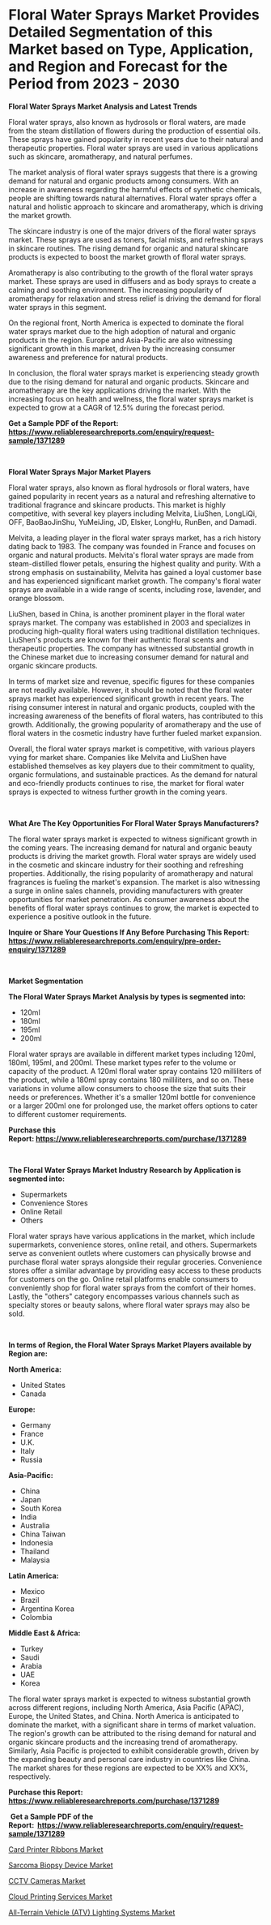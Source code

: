 <p><h1>Floral Water Sprays Market Provides Detailed Segmentation of this Market based on Type, Application, and Region and Forecast for the Period from 2023 - 2030</h1></p><p><strong>Floral Water Sprays Market Analysis and Latest Trends</strong></p>
<p><p>Floral water sprays, also known as hydrosols or floral waters, are made from the steam distillation of flowers during the production of essential oils. These sprays have gained popularity in recent years due to their natural and therapeutic properties. Floral water sprays are used in various applications such as skincare, aromatherapy, and natural perfumes.</p><p>The market analysis of floral water sprays suggests that there is a growing demand for natural and organic products among consumers. With an increase in awareness regarding the harmful effects of synthetic chemicals, people are shifting towards natural alternatives. Floral water sprays offer a natural and holistic approach to skincare and aromatherapy, which is driving the market growth.</p><p>The skincare industry is one of the major drivers of the floral water sprays market. These sprays are used as toners, facial mists, and refreshing sprays in skincare routines. The rising demand for organic and natural skincare products is expected to boost the market growth of floral water sprays.</p><p>Aromatherapy is also contributing to the growth of the floral water sprays market. These sprays are used in diffusers and as body sprays to create a calming and soothing environment. The increasing popularity of aromatherapy for relaxation and stress relief is driving the demand for floral water sprays in this segment.</p><p>On the regional front, North America is expected to dominate the floral water sprays market due to the high adoption of natural and organic products in the region. Europe and Asia-Pacific are also witnessing significant growth in this market, driven by the increasing consumer awareness and preference for natural products.</p><p>In conclusion, the floral water sprays market is experiencing steady growth due to the rising demand for natural and organic products. Skincare and aromatherapy are the key applications driving the market. With the increasing focus on health and wellness, the floral water sprays market is expected to grow at a CAGR of 12.5% during the forecast period.</p></p>
<p><strong>Get a Sample PDF of the Report:&nbsp; <a href="https://www.reliableresearchreports.com/enquiry/request-sample/1371289">https://www.reliableresearchreports.com/enquiry/request-sample/1371289</a></strong></p>
<p>&nbsp;</p>
<p><strong>Floral Water Sprays Major Market Players</strong></p>
<p><p>Floral water sprays, also known as floral hydrosols or floral waters, have gained popularity in recent years as a natural and refreshing alternative to traditional fragrance and skincare products. This market is highly competitive, with several key players including Melvita, LiuShen, LongLiQi, OFF, BaoBaoJinShu, YuMeiJing, JD, Elsker, LongHu, RunBen, and Damadi.</p><p>Melvita, a leading player in the floral water sprays market, has a rich history dating back to 1983. The company was founded in France and focuses on organic and natural products. Melvita's floral water sprays are made from steam-distilled flower petals, ensuring the highest quality and purity. With a strong emphasis on sustainability, Melvita has gained a loyal customer base and has experienced significant market growth. The company's floral water sprays are available in a wide range of scents, including rose, lavender, and orange blossom.</p><p>LiuShen, based in China, is another prominent player in the floral water sprays market. The company was established in 2003 and specializes in producing high-quality floral waters using traditional distillation techniques. LiuShen's products are known for their authentic floral scents and therapeutic properties. The company has witnessed substantial growth in the Chinese market due to increasing consumer demand for natural and organic skincare products.</p><p>In terms of market size and revenue, specific figures for these companies are not readily available. However, it should be noted that the floral water sprays market has experienced significant growth in recent years. The rising consumer interest in natural and organic products, coupled with the increasing awareness of the benefits of floral waters, has contributed to this growth. Additionally, the growing popularity of aromatherapy and the use of floral waters in the cosmetic industry have further fueled market expansion.</p><p>Overall, the floral water sprays market is competitive, with various players vying for market share. Companies like Melvita and LiuShen have established themselves as key players due to their commitment to quality, organic formulations, and sustainable practices. As the demand for natural and eco-friendly products continues to rise, the market for floral water sprays is expected to witness further growth in the coming years.</p></p>
<p>&nbsp;</p>
<p><strong>What Are The Key Opportunities For Floral Water Sprays Manufacturers?</strong></p>
<p><p>The floral water sprays market is expected to witness significant growth in the coming years. The increasing demand for natural and organic beauty products is driving the market growth. Floral water sprays are widely used in the cosmetic and skincare industry for their soothing and refreshing properties. Additionally, the rising popularity of aromatherapy and natural fragrances is fueling the market's expansion. The market is also witnessing a surge in online sales channels, providing manufacturers with greater opportunities for market penetration. As consumer awareness about the benefits of floral water sprays continues to grow, the market is expected to experience a positive outlook in the future.</p></p>
<p><strong>Inquire or Share Your Questions If Any Before Purchasing This Report: <a href="https://www.reliableresearchreports.com/enquiry/pre-order-enquiry/1371289">https://www.reliableresearchreports.com/enquiry/pre-order-enquiry/1371289</a></strong></p>
<p>&nbsp;</p>
<p><strong>Market Segmentation</strong></p>
<p><strong>The Floral Water Sprays Market Analysis by types is segmented into:</strong></p>
<p><ul><li>120ml</li><li>180ml</li><li>195ml</li><li>200ml</li></ul></p>
<p><p>Floral water sprays are available in different market types including 120ml, 180ml, 195ml, and 200ml. These market types refer to the volume or capacity of the product. A 120ml floral water spray contains 120 milliliters of the product, while a 180ml spray contains 180 milliliters, and so on. These variations in volume allow consumers to choose the size that suits their needs or preferences. Whether it's a smaller 120ml bottle for convenience or a larger 200ml one for prolonged use, the market offers options to cater to different customer requirements.</p></p>
<p><strong>Purchase this Report:&nbsp;<a href="https://www.reliableresearchreports.com/purchase/1371289">https://www.reliableresearchreports.com/purchase/1371289</a></strong></p>
<p>&nbsp;</p>
<p><strong>The Floral Water Sprays Market Industry Research by Application is segmented into:</strong></p>
<p><ul><li>Supermarkets</li><li>Convenience Stores</li><li>Online Retail</li><li>Others</li></ul></p>
<p><p>Floral water sprays have various applications in the market, which include supermarkets, convenience stores, online retail, and others. Supermarkets serve as convenient outlets where customers can physically browse and purchase floral water sprays alongside their regular groceries. Convenience stores offer a similar advantage by providing easy access to these products for customers on the go. Online retail platforms enable consumers to conveniently shop for floral water sprays from the comfort of their homes. Lastly, the "others" category encompasses various channels such as specialty stores or beauty salons, where floral water sprays may also be sold.</p></p>
<p>&nbsp;</p>
<p><strong>In terms of Region, the Floral Water Sprays Market Players available by Region are:</strong></p>
<p>
    <p> <strong> North America: </strong>
        <ul>
            <li>United States</li>
            <li>Canada</li>
        </ul>
        </p> 
    <p> <strong> Europe: </strong>
        <ul>
            <li>Germany</li>
            <li>France</li>
            <li>U.K.</li>
            <li>Italy</li>
            <li>Russia</li>
        </ul>
        </p> 
    <p> <strong> Asia-Pacific: </strong>
        <ul>
            <li>China</li>
            <li>Japan</li>
            <li>South Korea</li>
            <li>India</li>
            <li>Australia</li>
            <li>China Taiwan</li>
            <li>Indonesia</li>
            <li>Thailand</li>
            <li>Malaysia</li>
        </ul>
        </p> 
    <p> <strong> Latin America: </strong>
        <ul>
            <li>Mexico</li>
            <li>Brazil</li>
            <li>Argentina Korea</li>
            <li>Colombia</li>
        </ul>
        </p> 
    <p> <strong> Middle East & Africa: </strong>
        <ul>
            <li>Turkey</li>
            <li>Saudi</li>
            <li>Arabia</li>
            <li>UAE</li>
            <li>Korea</li>
        </ul>
    </p>
    </p>
<p><p>The floral water sprays market is expected to witness substantial growth across different regions, including North America, Asia Pacific (APAC), Europe, the United States, and China. North America is anticipated to dominate the market, with a significant share in terms of market valuation. The region's growth can be attributed to the rising demand for natural and organic skincare products and the increasing trend of aromatherapy. Similarly, Asia Pacific is projected to exhibit considerable growth, driven by the expanding beauty and personal care industry in countries like China. The market shares for these regions are expected to be XX% and XX%, respectively.</p></p>
<p><strong>Purchase this Report: <a href="https://www.reliableresearchreports.com/purchase/1371289">https://www.reliableresearchreports.com/purchase/1371289</a></strong></p>
<p>&nbsp;<strong>Get a Sample PDF of the Report:&nbsp;&nbsp;<a href="https://www.reliableresearchreports.com/enquiry/request-sample/1371289">https://www.reliableresearchreports.com/enquiry/request-sample/1371289</a></strong></p>
<p><strong></strong></p>
<p><p><a href="https://www.linkedin.com/pulse/decoding-card-printer-ribbons-market-deep-dive-latest-trends-yv2gc/">Card Printer Ribbons Market</a></p><p><a href="https://github.com/abdelrhmankishk22/Market-Research-Report-List-1/blob/main/sarcoma-biopsy-device-market.md">Sarcoma Biopsy Device Market</a></p><p><a href="https://www.linkedin.com/pulse/cctv-cameras-market-size-share-amp-trends-analysis-report-application-kaifc/">CCTV Cameras Market</a></p><p><a href="https://medium.com/@charityrice2662/cloud-printing-services-market-size-cagr-trends-2024-2030-1b8890847ca6">Cloud Printing Services Market</a></p><p><a href="https://github.com/maliyahmorrow6654/Market-Research-Report-List-1/blob/main/all-terrain-vehicle-atv-lighting-systems-market.md">All-Terrain Vehicle (ATV) Lighting Systems Market</a></p></p>